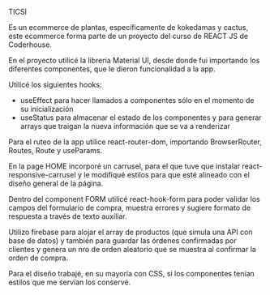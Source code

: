 TICSI 

Es un ecommerce de plantas, específicamente de kokedamas y cactus, este ecommerce forma parte de un proyecto del curso de REACT JS de Coderhouse. 

En el proyecto utilicé la libreria Material UI, desde donde fui importando los diferentes componentes, que le dieron funcionalidad a la app.

Utilicé los siguientes hooks: 
- useEffect para hacer llamados a componentes sólo en el momento de su inicialización
- useStatus para almacenar el estado de los componentes y para generar arrays que traigan la nueva información que se va a renderizar

Para el ruteo de la app utilice react-router-dom, importando BrowserRouter, Routes, Route y useParams.

En la page HOME incorporé un carrusel, para el que tuve que instalar react-responsive-carrusel y le modifiqué estilos para que esté alineado con el diseño general de la página.

Dentro del component FORM utilicé react-hook-form para poder validar los campos del formulario de compra, muestra errores y sugiere formato de respuesta a través de texto auxiliar.

Utilizo firebase para alojar el array de productos (que simula una API con base de datos) y también para guardar las órdenes confirmadas por clientes y genera un nro de orden aleatorio que se muestra al confirmar la orden de compra. 

Para el diseño trabajé, en su mayoría con CSS, si los componentes tenían estilos que me servían los conservé.

